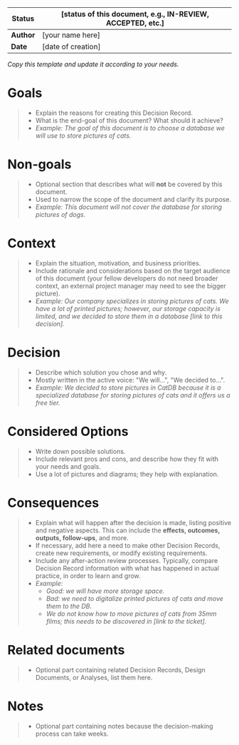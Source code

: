 |  **Status**  | [status of this document, e.g., IN-REVIEW, ACCEPTED, etc.] |
| ------------ | -----------------------------------------------------------|
| **Author**   | [your name here]                                           |
| **Date**     | [date of creation]                                         |

_Copy this template and update it according to your needs._

# Goals
> * Explain the reasons for creating this Decision Record.
> * What is the end-goal of this document? What should it achieve?
> * _Example: The goal of this document is to choose a database we
    will use to store pictures of cats._

# Non-goals
> * Optional section that describes what will **not** be covered by this document.
> * Used to narrow the scope of the document and clarify its purpose.
> * _Example: This document will not cover the database for storing pictures of dogs._

# Context
> * Explain the situation, motivation, and business priorities.
> * Include rationale and considerations based on the target audience of this document
    (your fellow developers do not need broader context, an external project manager may need to see the bigger picture).
> * _Example: Our company specializes in storing pictures of cats.
>    We have a lot of printed pictures; however, our storage capacity is limited,
>    and we decided to store them in a database [link to this decision]._

# Decision
> * Describe which solution you chose and why.
> * Mostly written in the active voice: "We will…", "We decided to…".
> * _Example: We decided to store pictures in CatDB because it is a specialized database for storing pictures of cats
>    and it offers us a free tier._

# Considered Options
> * Write down possible solutions.
> * Include relevant pros and cons, and describe how they fit with your needs and goals.
> * Use a lot of pictures and diagrams; they help with explanation.

# Consequences
> * Explain what will happen after the decision is made, listing positive and negative aspects. This can include the **effects, outcomes, outputs, follow-ups**, and more.
> * If necessary, add here a need to make other Decision Records, create new requirements, or modify existing requirements.
> * Include any after-action review processes. Typically, compare Decision Record information with what has happened in actual practice, in order to learn and grow.
> * _Example:_
>    * _Good: we will have more storage space._
>    * _Bad: we need to digitalize printed pictures of cats and move them to the DB._
>    * _We do not know how to move pictures of cats from 35mm films; this needs to be discovered in [link to the ticket]._

# Related documents
> * Optional part containing related Decision Records, Design Documents, or Analyses, list them here.

# Notes
> * Optional part containing notes because the decision-making process can take weeks.